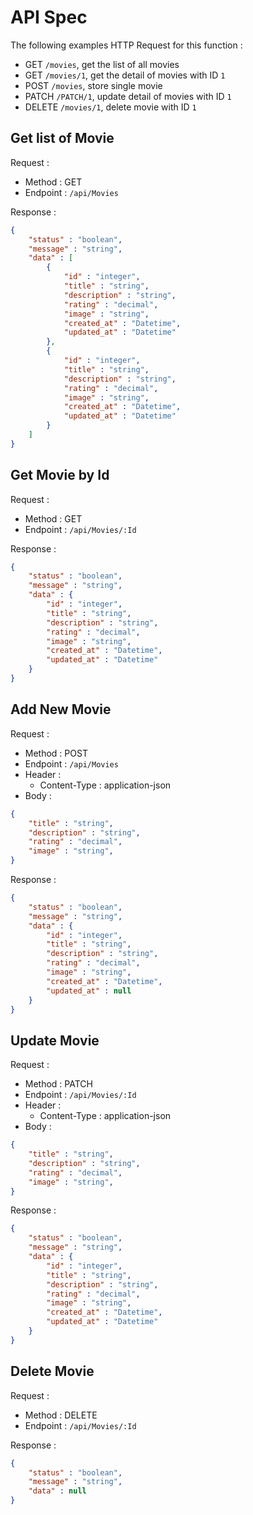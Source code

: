 # API Spec

The following examples HTTP Request for this function :
- GET `/movies`, get the list of all movies
- GET `/movies/1`, get the detail of movies with ID `1`
- POST `/movies`, store single movie
- PATCH `/PATCH/1`, update detail of movies with ID `1`
- DELETE `/movies/1`, delete movie with ID `1`

## Get list of Movie
Request :
- Method : GET
- Endpoint : `/api/Movies`

Response :

```json
{
	"status" : "boolean",
	"message" : "string",
	"data" : [
		{
			"id" : "integer",
			"title" : "string",
			"description" : "string",
			"rating" : "decimal",
			"image" : "string",
			"created_at" : "Datetime",
			"updated_at" : "Datetime"			
		},
		{
			"id" : "integer",
			"title" : "string",
			"description" : "string",
			"rating" : "decimal",
			"image" : "string",
			"created_at" : "Datetime",
			"updated_at" : "Datetime"			
		}
	]
}
```

## Get Movie by Id
Request :
- Method : GET
- Endpoint : `/api/Movies/:Id`

Response :

```json
{
	"status" : "boolean",
	"message" : "string",
	"data" : {
		"id" : "integer",
		"title" : "string",
		"description" : "string",
		"rating" : "decimal",
		"image" : "string",
		"created_at" : "Datetime",
		"updated_at" : "Datetime"			
	}	
}
```

## Add New Movie
Request :
- Method : POST
- Endpoint : `/api/Movies`
- Header :
    - Content-Type : application-json
- Body :
```json 
{   
	"title" : "string",
	"description" : "string",
	"rating" : "decimal",
	"image" : "string",
}
```

Response :

```json
{
	"status" : "boolean",
	"message" : "string",
	"data" : {
		"id" : "integer",
		"title" : "string",
		"description" : "string",
		"rating" : "decimal",
		"image" : "string",
		"created_at" : "Datetime",
		"updated_at" : null		
	}	
}
```

## Update Movie
Request :
- Method : PATCH
- Endpoint : `/api/Movies/:Id`
- Header :
    - Content-Type : application-json
- Body :
```json 
{   
	"title" : "string",
	"description" : "string",
	"rating" : "decimal",
	"image" : "string",
}
```

Response :

```json
{
	"status" : "boolean",
	"message" : "string",
	"data" : {
		"id" : "integer",
		"title" : "string",
		"description" : "string",
		"rating" : "decimal",
		"image" : "string",
		"created_at" : "Datetime",
		"updated_at" : "Datetime"			
	}
}
```

## Delete Movie
Request :
- Method : DELETE
- Endpoint : `/api/Movies/:Id`

Response :

```json
{
	"status" : "boolean",
	"message" : "string",
	"data" : null
}
```